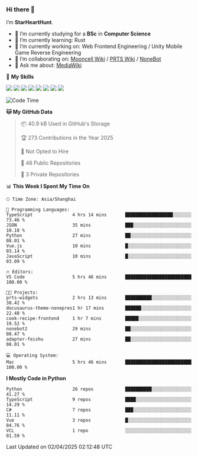 ### Hi there 👋

I’m **StarHeartHunt**.

- 🏫 I’m currently studying for a **BSc** in **Computer Science**
- 🌱 I’m currently learning: Rust
- 🔭 I’m currently working on: Web Frontend Engineering / Unity Mobile Game Reverse Engineering
- 👯 I’m collaborating on: [Mooncell Wiki](https://fgo.wiki/) / [PRTS Wiki](http://prts.wiki/) / [NoneBot](https://github.com/nonebot)
- 💬 Ask me about: [MediaWiki](https://www.mediawiki.org)

🌟 **My Skills**

![](https://img.shields.io/badge/-Python-3e74a2?style=flat-square&logo=Python&logoColor=fff)
![](https://img.shields.io/badge/-Node.js-339933?style=flat-square&logo=node.js&logoColor=fff)
![](https://img.shields.io/badge/-Vue-4fc08d?style=flat-square&logo=vue.js&logoColor=fff)
![](https://img.shields.io/badge/-React-2d98ce?style=flat-square&logo=React&logoColor=fff)
![](https://img.shields.io/badge/-TypeScript-3178C6?style=flat-square&logo=TypeScript&logoColor=fff)
![](https://img.shields.io/badge/-Docker-2496ED?style=flat-square&logo=Docker&logoColor=fff)
![](https://img.shields.io/badge/-Linux-000000?style=flat-square&logo=Linux&logoColor=fff)
![](https://img.shields.io/badge/-Dotnet-512bd4?style=flat-square&logo=.net&logoColor=fff)

<!--START_SECTION:waka-->
![Code Time](http://img.shields.io/badge/Code%20Time-1%2C520%20hrs%2052%20mins-blue)

**🐱 My GitHub Data** 

> 📦 40.9 kB Used in GitHub's Storage 
 > 
> 🏆 273 Contributions in the Year 2025
 > 
> 🚫 Not Opted to Hire
 > 
> 📜 48 Public Repositories 
 > 
> 🔑 3 Private Repositories 
 > 
📊 **This Week I Spent My Time On** 

```text
🕑︎ Time Zone: Asia/Shanghai

💬 Programming Languages: 
TypeScript               4 hrs 14 mins       ██████████████████░░░░░░░   73.46 % 
JSON                     35 mins             ███░░░░░░░░░░░░░░░░░░░░░░   10.18 % 
Python                   27 mins             ██░░░░░░░░░░░░░░░░░░░░░░░   08.01 % 
Vue.js                   10 mins             █░░░░░░░░░░░░░░░░░░░░░░░░   03.14 % 
JavaScript               10 mins             █░░░░░░░░░░░░░░░░░░░░░░░░   03.09 % 

🔥 Editors: 
VS Code                  5 hrs 46 mins       █████████████████████████   100.00 % 

🐱‍💻 Projects: 
prts-widgets             2 hrs 13 mins       ██████████░░░░░░░░░░░░░░░   38.42 % 
docusaurus-theme-nonepres1 hr 17 mins        ██████░░░░░░░░░░░░░░░░░░░   22.48 % 
cook-recipe-frontend     1 hr 7 mins         █████░░░░░░░░░░░░░░░░░░░░   19.52 % 
nonebot2                 29 mins             ██░░░░░░░░░░░░░░░░░░░░░░░   08.47 % 
adapter-feishu           27 mins             ██░░░░░░░░░░░░░░░░░░░░░░░   08.01 % 

💻 Operating System: 
Mac                      5 hrs 46 mins       █████████████████████████   100.00 % 
```

**I Mostly Code in Python** 

```text
Python                   26 repos            ██████████░░░░░░░░░░░░░░░   41.27 % 
TypeScript               9 repos             ████░░░░░░░░░░░░░░░░░░░░░   14.29 % 
C#                       7 repos             ███░░░░░░░░░░░░░░░░░░░░░░   11.11 % 
Vue                      3 repos             █░░░░░░░░░░░░░░░░░░░░░░░░   04.76 % 
VCL                      1 repo              ░░░░░░░░░░░░░░░░░░░░░░░░░   01.59 % 
```




 Last Updated on 02/04/2025 02:12:48 UTC
<!--END_SECTION:waka-->
